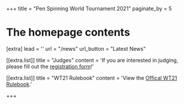 +++
title = "Pen Spinning World Tournament 2021"
paginate_by = 5


# The homepage contents
[extra]
lead = ''
url = "/news"
url_button = "Latest News"

[[extra.list]]
title = "Judges"
content = 'If you are interested in judging, please fill out the <a href="#">registration form</a>!'

[[extra.list]]
title = "WT21 Rulebook"
content = 'View the <a href="https://drive.google.com/file/d/1ZfoYf19mrN-wD_s4M9e9BOZLg-cTftit/view">Offical WT21 Rulebook</a>.'

+++
